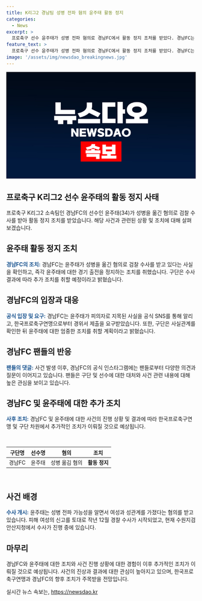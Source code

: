 ```yaml
---
title: K리그2 경남팀 성병 전파 혐의 윤주태 활동 정지
categories:
  - News
excerpt: >
  프로축구 선수 윤주태가 성병 전파 혐의로 경남FC에서 활동 정지 조처를 받았다. 경남FC는 윤주태의 출전을 즉각 중단하고, 수사 결과에 따라 후속 조치를 취할 예정이라고 밝혔다. 현역 선수로부터 상해 혐의로 수사 중인 윤주태는 고지된 결과를 숨기고 계약한 것에 대한 팬들의 댓글이 이슈가 되고 있다. 한국프로축구연맹은 경남FC와 윤주태에게 경위서를 제출하도록 요구하여 사태의 심각성이 고조되고 있다. 
feature_text: >
  프로축구 선수 윤주태가 성병 전파 혐의로 경남FC에서 활동 정지 조처를 받았다. 경남FC는 윤주태의 출전을 즉각 중단하고, 수사 결과에 따라 후속 조치를 취할 예정이라고 밝혔다. 현역 선수로부터 상해 혐의로 수사 중인 윤주태는 고지된 결과를 숨기고 계약한 것에 대한 팬들의 댓글이 이슈가 되고 있다. 한국프로축구연맹은 경남FC와 윤주태에게 경위서를 제출하도록 요구하여 사태의 심각성이 고조되고 있다. 
image: '/assets/img/newsdao_breakingnews.jpg'
---
```


<p><img src="/assets/img/newsdao_breakingnews.jpg" alt="ontimetimes 속보" /></p>

<h2 data-ke-size="size26">프로축구 K리그2 선수 윤주태의 활동 정지 사태</h2>

<p data-ke-size="size16">프로축구 K리그2 소속팀인 경남FC의 선수인 윤주태(34)가 성병을 옮긴 혐의로 검찰 수사를 받아 활동 정지 조치를 받았습니다. 해당 사건과 관련된 상황 및 조치에 대해 살펴보겠습니다.</p>

<h2 data-ke-size="size24">윤주태 활동 정지 조치</h2>

<p data-ke-size="size16"><b><span style="color: #1a5490;">경남FC의 조치:</span></b> 경남FC는 윤주태가 성병을 옮긴 혐의로 검찰 수사를 받고 있다는 사실을 확인하고, 즉각 윤주태에 대한 경기 출전을 정지하는 조치를 취했습니다. 구단은 수사 결과에 따라 추가 조치를 취할 예정이라고 밝혔습니다.</p>

<h2 data-ke-size="size24">경남FC의 입장과 대응</h2>

<p data-ke-size="size16"><b><span style="color: #1a5490;">공식 입장 및 요구:</span></b> 경남FC는 윤주태가 피의자로 지목된 사실을 공식 SNS를 통해 알리고, 한국프로축구연맹으로부터 경위서 제출을 요구받았습니다. 또한, 구단은 사실관계를 확인한 뒤 윤주태에 대한 엄중한 조치를 취할 계획이라고 밝혔습니다.</p>

<h2 data-ke-size="size24">경남FC 팬들의 반응</h2>

<p data-ke-size="size16"><b><span style="color: #1a5490;">팬들의 댓글:</span></b> 사건 발생 이후, 경남FC의 공식 인스타그램에는 팬들로부터 다양한 의견과 질문이 이어지고 있습니다. 팬들은 구단 및 선수에 대한 대처와 사건 관련 내용에 대해 높은 관심을 보이고 있습니다.</p>

<h2 data-ke-size="size24">경남FC 및 윤주태에 대한 추가 조치</h2>

<p data-ke-size="size16"><b><span style="color: #1a5490;">사후 조치:</span></b> 경남FC 및 윤주태에 대한 사건의 진행 상황 및 결과에 따라 한국프로축구연맹 및 구단 차원에서 추가적인 조치가 이뤄질 것으로 예상됩니다.</p>

<p data-ke-size="size16">&nbsp;</p>

<table>
    <thead>
        <tr>
            <th style="text-align: center;">구단명</th>
            <th style="text-align: center;">선수명</th>
            <th style="text-align: center;">혐의</th>
            <th style="text-align: center;">조치</th>
        </tr>
    </thead>
    <tbody>
        <tr>
            <td style="text-align: center;">경남FC</td>
            <td style="text-align: center;">윤주태</td>
            <td style="text-align: center;">성병 옮김 혐의</td>
            <td style="text-align: center;"><b>활동 정지</b></td>
        </tr>
    </tbody>
</table>

<p data-ke-size="size16">&nbsp;</p>

<h2 data-ke-size="size24">사건 배경</h2>

<p data-ke-size="size16"><b><span style="color: #1a5490;">수사 개시:</span></b> 윤주태는 성병 전파 가능성을 알면서 여성과 성관계를 가졌다는 혐의를 받고 있습니다. 피해 여성의 신고를 토대로 작년 12월 경찰 수사가 시작되었고, 현재 수원지검 안산지청에서 수사가 진행 중에 있습니다.</p>

<h2 data-ke-size="size24">마무리</h2>

<p data-ke-size="size16">경남FC와 윤주태에 대한 조치와 사건 진행 상황에 대한 경험이 이후 추가적인 조치가 이뤄질 것으로 예상됩니다. 사건의 진상과 결과에 대한 관심이 높아지고 있으며, 한국프로축구연맹과 경남FC의 향후 조치가 주목받을 전망입니다.</p>
실시간 뉴스 속보는, <a href="https://newsdao.kr" rel="dofollow">https://newsdao.kr</a>


